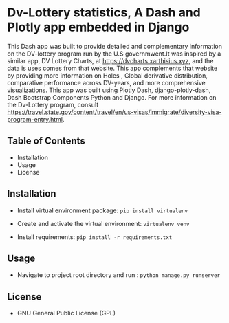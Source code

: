 # Dv-Lottery statistics, A Dash and Plotly app embedded in Django

This Dash app was built to provide detailed and complementary information on the DV-lottery program run by the U.S governmwent.It was inspired by a 
similar app, DV Lottery Charts, at https://dvcharts.xarthisius.xyz, and the data is uses comes from that website. This app complements that website 
by providing more information on Holes , Global derivative distribution, comparative performance across DV-years, and more comprehensive 
visualizations. This app was built using Plotly Dash, django-plotly-dash, Dash Bootstrap Components Python and Django. For more information on
the Dv-Lottery program, consult https://travel.state.gov/content/travel/en/us-visas/immigrate/diversity-visa-program-entry.html.

## Table of Contents
- Installation
- Usage
- License

## Installation

- Install virtual environment package:
  `pip install virtualenv`
  
- Create and activate the virtual environment:
 `virtualenv venv`

- Install requirements:
  `pip install -r requirements.txt`

## Usage

- Navigate to project root directory and run :
  `python manage.py runserver`


## License

- GNU General Public License (GPL)

